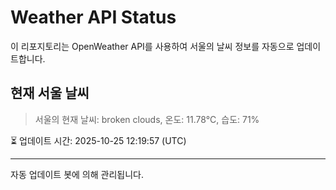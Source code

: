 
# Weather API Status

이 리포지토리는 OpenWeather API를 사용하여 서울의 날씨 정보를 자동으로 업데이트합니다.

## 현재 서울 날씨
> 서울의 현재 날씨: broken clouds, 온도: 11.78°C, 습도: 71%

⏳ 업데이트 시간: 2025-10-25 12:19:57 (UTC)

---
자동 업데이트 봇에 의해 관리됩니다.
